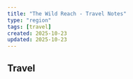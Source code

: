 ```yaml
---
title: "The Wild Reach - Travel Notes"
type: "region"
tags: [travel]
created: 2025-10-23
updated: 2025-10-23
---
```

## Travel
